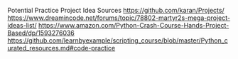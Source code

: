 Potential Practice Project Idea Sources
https://github.com/karan/Projects/
https://www.dreamincode.net/forums/topic/78802-martyr2s-mega-project-ideas-list/
https://www.amazon.com/Python-Crash-Course-Hands-Project-Based/dp/1593276036
https://github.com/learnbyexample/scripting_course/blob/master/Python_curated_resources.md#code-practice